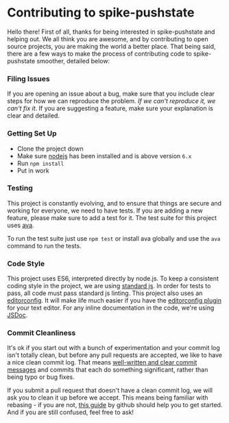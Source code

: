 # Contributing to spike-pushstate

Hello there! First of all, thanks for being interested in spike-pushstate and helping out. We all think you are awesome, and by contributing to open source projects, you are making the world a better place. That being said, there are a few ways to make the process of contributing code to spike-pushstate smoother, detailed below:

### Filing Issues

If you are opening an issue about a bug, make sure that you include clear steps for how we can reproduce the problem. _If we can't reproduce it, we can't fix it_. If you are suggesting a feature, make sure your explanation is clear and detailed.

### Getting Set Up

- Clone the project down
- Make sure [nodejs](http://nodejs.org) has been installed and is above version `6.x`
- Run `npm install`
- Put in work

### Testing

This project is constantly evolving, and to ensure that things are secure and working for everyone, we need to have tests. If you are adding a new feature, please make sure to add a test for it. The test suite for this project uses [ava](https://github.com/sindresorhus/ava).

To run the test suite just use `npm test` or install ava globally and use the `ava` command to run the tests.

### Code Style

This project uses ES6, interpreted directly by node.js. To keep a consistent coding style in the project, we are using [standard js](http://standardjs.com/). In order for tests to pass, all code must pass standard js linting. This project also uses an [editorconfig](http://editorconfig.org/). It will make life much easier if you have the [editorconfig plugin](http://editorconfig.org/#download) for your text editor. For any inline documentation in the code, we're using [JSDoc](http://usejsdoc.org/).

### Commit Cleanliness

It's ok if you start out with a bunch of experimentation and your commit log isn't totally clean, but before any pull requests are accepted, we like to have a nice clean commit log. That means [well-written and clear commit messages](http://tbaggery.com/2008/04/19/a-note-about-git-commit-messages.html) and commits that each do something significant, rather than being typo or bug fixes.

If you submit a pull request that doesn't have a clean commit log, we will ask you to clean it up before we accept. This means being familiar with rebasing - if you are not, [this guide](https://help.github.com/articles/interactive-rebase) by github should help you to get started. And if you are still confused, feel free to ask!
